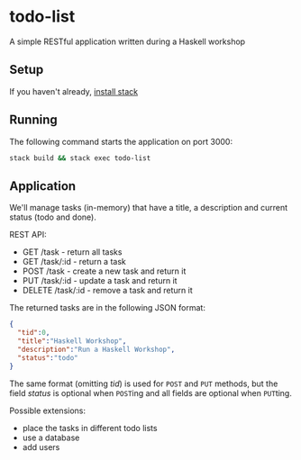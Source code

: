# todo-list
A simple RESTful application written during a Haskell workshop

## Setup
If you haven't already, [install stack](https://haskell-lang.org/get-started)

## Running
The following command starts the application on port 3000:
```sh
stack build && stack exec todo-list
```

## Application
We'll manage tasks (in-memory) that have a title, a description and current status (todo and done).

REST API:
* GET    /task - return all tasks
* GET    /task/:id - return a task
* POST   /task - create a new task and return it
* PUT    /task/:id - update a task and return it
* DELETE /task/:id - remove a task and return it

The returned tasks are in the following JSON format:

```json
{
  "tid":0,
  "title":"Haskell Workshop",
  "description":"Run a Haskell Workshop",
  "status":"todo"
}
```

The same format (omitting *tid*) is used for `POST` and `PUT` methods, but the field *status* is optional when `POST`ing and all fields are optional when `PUT`ting.

Possible extensions:
* place the tasks in different todo lists
* use a database
* add users
